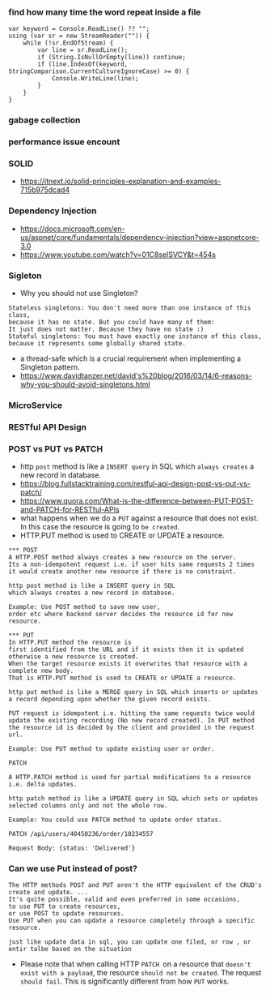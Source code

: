 ### find how many time the word repeat inside a file
```
var keyword = Console.ReadLine() ?? "";
using (var sr = new StreamReader("")) {
    while (!sr.EndOfStream) {
        var line = sr.ReadLine();
        if (String.IsNullOrEmpty(line)) continue;
        if (line.IndexOf(keyword, StringComparison.CurrentCultureIgnoreCase) >= 0) {
            Console.WriteLine(line);
        }
    }
}
```
### gabage collection
### performance issue encount
### SOLID  
- https://itnext.io/solid-principles-explanation-and-examples-715b975dcad4
### Dependency Injection
- https://docs.microsoft.com/en-us/aspnet/core/fundamentals/dependency-injection?view=aspnetcore-3.0
- https://www.youtube.com/watch?v=01C8selSVCY&t=454s
### Sigleton
- Why you should not use Singleton?
```
Stateless singletons: You don't need more than one instance of this class, 
because it has no state. But you could have many of them: 
It just does not matter. Because they have no state :) 
Stateful singletons: You must have exactly one instance of this class, 
because it represents some globally shared state.
```
- a thread-safe which is a crucial requirement when implementing a Singleton pattern.
- https://www.davidtanzer.net/david's%20blog/2016/03/14/6-reasons-why-you-should-avoid-singletons.html
### MicroService
### RESTful API Design 

### POST vs PUT vs PATCH
- http ```post``` method is like a ```INSERT query``` in SQL which ```always creates``` a new record in database.
- https://blog.fullstacktraining.com/restful-api-design-post-vs-put-vs-patch/
- https://www.quora.com/What-is-the-difference-between-PUT-POST-and-PATCH-for-RESTful-APIs
- what happens when we do a ```PUT``` against a resource that does not exist. In this case the resource is going to ```be created```. 
- HTTP.PUT method is used to CREATE or UPDATE a resource.
```
*** POST
A HTTP.POST method always creates a new resource on the server. 
Its a non-idempotent request i.e. if user hits same requests 2 times 
it would create another new resource if there is no constraint.

http post method is like a INSERT query in SQL 
which always creates a new record in database.

Example: Use POST method to save new user, 
order etc where backend server decides the resource id for new resource.

*** PUT
In HTTP.PUT method the resource is 
first identified from the URL and if it exists then it is updated 
otherwise a new resource is created.
When the target resource exists it overwrites that resource with a complete new body. 
That is HTTP.PUT method is used to CREATE or UPDATE a resource.

http put method is like a MERGE query in SQL which inserts or updates a record depending upon whether the given record exists.

PUT request is idempotent i.e. hitting the same requests twice would update the existing recording (No new record created). In PUT method the resource id is decided by the client and provided in the request url.

Example: Use PUT method to update existing user or order.

PATCH

A HTTP.PATCH method is used for partial modifications to a resource i.e. delta updates.

http patch method is like a UPDATE query in SQL which sets or updates selected columns only and not the whole row.

Example: You could use PATCH method to update order status.

PATCH /api/users/40450236/order/10234557

Request Body: {status: 'Delivered'}
```
### Can we use Put instead of post?
```
The HTTP methods POST and PUT aren't the HTTP equivalent of the CRUD's create and update. ...
It's quite possible, valid and even preferred in some occasions, 
to use PUT to create resources, 
or use POST to update resources. 
Use PUT when you can update a resource completely through a specific resource.
```
```
just like update data in sql, you can update one filed, or row , or entir talbe based on the situation
```
- Please note that when calling HTTP ```PATCH ```on a resource that ```doesn't exist with a payload```, the resource ```should not be created```. The request ```should fail```. This is significantly different from how ```PUT``` works.
